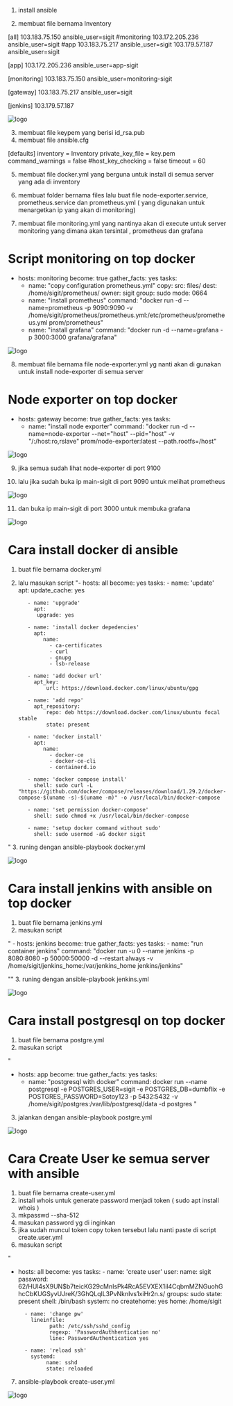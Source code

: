 1. install ansible

2. membuat file bernama Inventory


[all]
103.183.75.150 ansible_user=sigit #monitoring
103.172.205.236 ansible_user=sigit #app
103.183.75.217 ansible_user=sigit
103.179.57.187 ansible_user=sigit


[app]
103.172.205.236 ansible_user=app-sigit


[monitoring]
103.183.75.150 ansible_user=monitoring-sigit

[gateway]
103.183.75.217 ansible_user=sigit

[jenkins]
103.179.57.187

![logo](https://github.com/prayogosigit/DevOps-Engineer/blob/main/week-2/final-task/assets/a1.png)

3. membuat file keypem yang berisi id_rsa.pub 
4. membuat file ansible.cfg

[defaults]
inventory = Inventory
private_key_file = key.pem
command_warnings = false
#host_key_checking = false
timeout = 60

5. membuat file docker.yml yang berguna untuk install di semua server yang ada di inventory

6. membuat folder bernama files lalu buat file node-exporter.service, prometheus.service dan prometheus.yml ( yang digunakan untuk menargetkan ip yang akan di monitoring)

7. membuat file monitoring.yml yang nantinya akan di execute untuk server monitoring yang dimana akan tersintal , prometheus dan grafana

# Script monitoring on top docker

- hosts: monitoring
  become: true
  gather_facts: yes
  tasks:
    - name: "copy configuration prometheus.yml"
      copy:
        src: files/
        dest: /home/sigit/prometheus/
        owner: sigit
        group: sudo
        mode: 0664
    - name: "install prometheus"
      command: "docker run -d --name=prometheus -p 9090:9090 -v /home/sigit/prometheus/prometheus.yml:/etc/prometheus/prometheus.yml prom/prometheus"
    - name: "install grafana"
      command: "docker run -d --name=grafana -p 3000:3000 grafana/grafana"
      

![logo](https://github.com/prayogosigit/DevOps-Engineer/blob/main/week-2/final-task/assets/a2.png)




8. membuat file bernama file node-exporter.yml yg nanti akan di gunakan untuk install node-exporter di semua server

# Node exporter on top docker
- hosts: gateway
  become: true
  gather_facts: yes
  tasks:
    - name: "install node exporter"
      command: "docker run -d --name=node-exporter --net=\"host\" --pid=\"host\" -v \"/:/host:ro,rslave\" prom/node-exporter:latest --path.rootfs=/host"

![logo](https://github.com/prayogosigit/DevOps-Engineer/blob/main/week-2/final-task/assets/a3.png)

9. jika semua sudah lihat node-exporter di port 9100

10. lalu jika sudah buka ip main-sigit di port 9090 untuk melihat prometheus

![logo](https://github.com/prayogosigit/DevOps-Engineer/blob/main/week-2/final-task/assets/a4.png)

11. dan buka ip main-sigit di port 3000 untuk membuka grafana

![logo](https://github.com/prayogosigit/DevOps-Engineer/blob/main/week-2/final-task/assets/a5.png)

# Cara  install docker di ansible
1. buat file bernama docker.yml
2. lalu masukan script
"- hosts: all
  become: yes
  tasks:
          - name: 'update'
            apt:
             update_cache: yes

          - name: 'upgrade'
            apt:
             upgrade: yes

          - name: 'install docker depedencies'
            apt:
               name:
                 - ca-certificates
                 - curl
                 - gnupg
                 - lsb-release

          - name: 'add docker url'
            apt_key:
                url: https://download.docker.com/linux/ubuntu/gpg 

          - name: 'add repo'
            apt_repository:
                repo: deb https://download.docker.com/linux/ubuntu focal stable
                state: present

          - name: 'docker install'
            apt:
               name: 
                 - docker-ce
                 - docker-ce-cli
                 - containerd.io

          - name: 'docker compose install'
            shell: sudo curl -L "https://github.com/docker/compose/releases/download/1.29.2/docker-compose-$(uname -s)-$(uname -m)" -o /usr/local/bin/docker-compose

          - name: 'set permission docker-compose'
            shell: sudo chmod +x /usr/local/bin/docker-compose

          - name: 'setup docker command without sudo'
            shell: sudo usermod -aG docker sigit
"
3. runing dengan ansible-playbook docker.yml

![logo](https://github.com/prayogosigit/DevOps-Engineer/blob/main/week-2/final-task/assets/a6.png)

# Cara install jenkins with ansible on top docker
1. buat file bernama jenkins.yml
2. masukan script

" - hosts: jenkins
  become: true
  gather_facts: yes
  tasks:
    - name: "run container jenkins"
      command: "docker run -u 0 --name jenkins -p 8080:8080 -p 50000:50000 -d --restart always -v /home/sigit/jenkins_home:/var/jenkins_home jenkins/jenkins"

""
3. runing dengan ansible-playbook jenkins.yml

![logo](https://github.com/prayogosigit/DevOps-Engineer/blob/main/week-2/final-task/assets/a7.png)


# Cara install postgresql on top docker
1. buat file bernama postgre.yml
2. masukan script 

"
 - hosts: app
  become: true
  gather_facts: yes
  tasks:
    - name: "postgresql with docker"
      command: docker run --name postgresql -e POSTGRES_USER=sigit -e POSTGRES_DB=dumbflix -e POSTGRES_PASSWORD=Sotoy123 -p 5432:5432 -v /home/sigit/postgres:/var/lib/postgresql/data -d postgres
"
3. jalankan dengan ansible-playbook postgre.yml


![logo](https://github.com/prayogosigit/DevOps-Engineer/blob/main/week-2/final-task/assets/a8.png)


# Cara Create User ke semua server with ansible
1. buat file bernama create-user.yml
2. install whois untuk generate password menjadi token
( sudo apt install whois )
3. mkpasswd --sha-512
4. masukan password yg di inginkan
5. jika sudah muncul token copy token tersebut lalu nanti paste di script create.user.yml
6. masukan script

"
- hosts: all
  become: yes
  tasks:
        - name: 'create user'
          user:
               name: sigit
               password: $6$2/HUl4sX9UN$b7teicKG29cMnIsPk4RcA5EVXEX1il4CqbmMZNGuohGhcCbKUGSyvUJreK/3GhQLqlL3PvNknIvs1xiHr2n.s/
               groups: sudo
               state: present
               shell: /bin/bash
               system: no
               createhome: yes
               home: /home/sigit

        - name: 'change pw'
          lineinfile:
                path: /etc/ssh/sshd_config
                regexp: 'PasswordAuthhentication no'
                line: PasswordAuthentication yes
        
        - name: 'reload ssh'
          systemd:
               name: sshd
               state: reloaded               

7. ansible-playbook create-user.yml

![logo](https://github.com/prayogosigit/DevOps-Engineer/blob/main/week-2/final-task/assets/a9.png)
